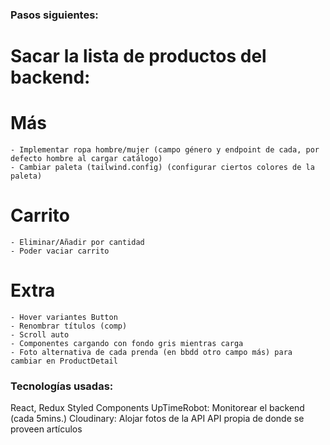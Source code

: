 ### Pasos siguientes:

# Sacar la lista de productos del backend:

# Más

    - Implementar ropa hombre/mujer (campo género y endpoint de cada, por defecto hombre al cargar catálogo)
    - Cambiar paleta (tailwind.config) (configurar ciertos colores de la paleta)

# Carrito

    - Eliminar/Añadir por cantidad
    - Poder vaciar carrito

# Extra

    - Hover variantes Button
    - Renombrar títulos (comp)
    - Scroll auto
    - Componentes cargando con fondo gris mientras carga
    - Foto alternativa de cada prenda (en bbdd otro campo más) para cambiar en ProductDetail

### Tecnologías usadas:

React, Redux
Styled Components
UpTimeRobot: Monitorear el backend (cada 5mins.)
Cloudinary: Alojar fotos de la API
API propia de donde se proveen artículos
